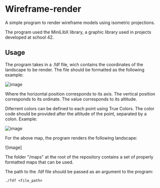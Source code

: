 # Wireframe-render

A simple program to render wireframe models using isometric projections.

The program used the MiniLibX library, a graphic library used in projects developed at school 42.

## Usage

The program takes in a .fdf file, wich contains the coordinates of the landscape to be render. The file should be formatted as the following example:

![image](https://user-images.githubusercontent.com/79791165/226207581-32bfea70-bbad-4165-a5f3-ee98b651135b.png)

Where the horizontal position corresponds to its axis. The vertical position corresponds to its ordinate. The value corresponds to its altitude.

Diferrent colors can be defined to each point using True Colors. The color code should be provided after the altitude of the point, separated by a colon. Example:

![image](https://user-images.githubusercontent.com/79791165/226208250-c7e629c6-70f3-4943-b0f9-5cf37877f7f5.png)

For the above map, the program renders the following landscape:

![image]

The folder "/maps" at the root of the repository contains a set of properly formatted maps that can be used.

The path to the .fdf file should be passed as an argument to the program:

```./fdf <file_path>```

